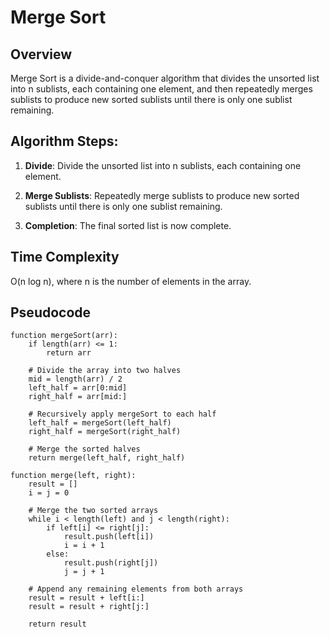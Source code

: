 # Merge Sort

## Overview

Merge Sort is a divide-and-conquer algorithm that divides the unsorted list into n sublists, each containing one element, and then repeatedly merges sublists to produce new sorted sublists until there is only one sublist remaining.

## Algorithm Steps:

1. **Divide**: Divide the unsorted list into n sublists, each containing one element.

2. **Merge Sublists**: Repeatedly merge sublists to produce new sorted sublists until there is only one sublist remaining.

3. **Completion**: The final sorted list is now complete.

## Time Complexity
O(n log n), where n is the number of elements in the array.

## Pseudocode

```plaintext
function mergeSort(arr):
    if length(arr) <= 1:
        return arr
    
    # Divide the array into two halves
    mid = length(arr) / 2
    left_half = arr[0:mid]
    right_half = arr[mid:]
    
    # Recursively apply mergeSort to each half
    left_half = mergeSort(left_half)
    right_half = mergeSort(right_half)
    
    # Merge the sorted halves
    return merge(left_half, right_half)

function merge(left, right):
    result = []
    i = j = 0
    
    # Merge the two sorted arrays
    while i < length(left) and j < length(right):
        if left[i] <= right[j]:
            result.push(left[i])
            i = i + 1
        else:
            result.push(right[j])
            j = j + 1
    
    # Append any remaining elements from both arrays
    result = result + left[i:]
    result = result + right[j:]
    
    return result
